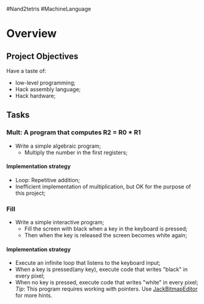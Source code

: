 #Nand2tetris 
#MachineLanguage 

# Overview
## Project Objectives
Have a taste of:
- low-level programming;
- Hack assembly language;
- Hack hardware;
## Tasks
### Mult: A program that computes R2 = R0 * R1
- Write a simple algebraic program;
	- Multiply the number in the first registers;
#### Implementation strategy
- Loop: Repetitive addition;
- Inefficient implementation of multiplication, but OK for the purpose of this project;
### Fill
- Write a simple interactive program;
	- Fill the screen with black when a key in the keyboard is pressed;
	- Then when the key is released the screen becomes white again;
#### Implementation strategy
- Execute an infinite loop that listens to the keyboard input;
- When a key is pressed(any key), execute code that writes "black" in every pixel;
- When no key is pressed, execute code that writes "white" in every pixel;
*Tip*: This program requires working with pointers. Use [JackBitmapEditor](https://github.com/ErikUmble/JackBitmapEditor) for more hints.
